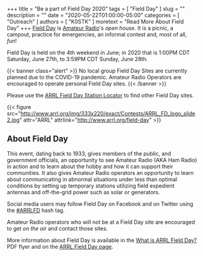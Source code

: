 +++
title = "Be a part of Field Day 2020"
tags = [ "Field Day" ]
slug = ""
description = ""
date = "2020-05-22T01:00:00-05:00"
categories = [ "Outreach" ]
authors = [ "K0STK" ]
moretext = "Read More About Field Day"
+++
[Field Day](http://www.arrl.org/field-day) is [Amateur
Radio](http://www.arrl.org/what-is-ham-radio)'s *open house*.
It is a picnic, a campout, practice for emergencies, an informal contest and,
most of all, *fun*!

Field Day is held on the 4th weekend in June; in 2020 that is 1:00PM CDT
Saturday, June 27th, to 3:59PM CDT Sunday, June 28th.

{{< banner class="alert" >}}
No local group Field Day Sites are currently planned due to the COVID-19
pandemic. Amateur Radio Operators are encouraged to operate personal Field
Day sites.
{{< /banner >}}

Please use the
[ARRL Field Day Station Locator](http://www.arrl.org/field-day-locator)
to find other Field Day sites.

<!--more-->

{{< figure src="http://www.arrl.org/img/333x220/exact/Contests/ARRL_FD_logo_slide2.jpg" attr="ARRL" attrlink="http://www.arrl.org/field-day" >}}

## About Field Day

This event, dating back to 1933, gives members of the public, and
government officials, an opportunity to see Amateur Radio (AKA Ham
Radio) in action and to learn about the hobby and how it can support
their communities. It also gives Amateur Radio operators an opportunity
to learn about communicating in abnormal situations under less than
optimal conditions by setting up temporary stations utilizing field
expedient antennas and off-the-grid power such as solar or generators.

Social media users may follow Field Day on Facebook and on Twitter using
the [#ARRLFD](https://x.com/search?q=%23arrlfd&src=typd)
hash tag. 

Amateur Radio operators who will not be at a Field Day site are
encouraged to get *on the air* and contact those sites.

More information about Field Day is available in the
[What is ARRL Field Day?](http://www.arrl.org/files/file/Field-Day/2020/2020%20FD%20Flier.pdf)
PDF flyer and on the [ARRL Field Day page](http://www.arrl.org/field-day).

